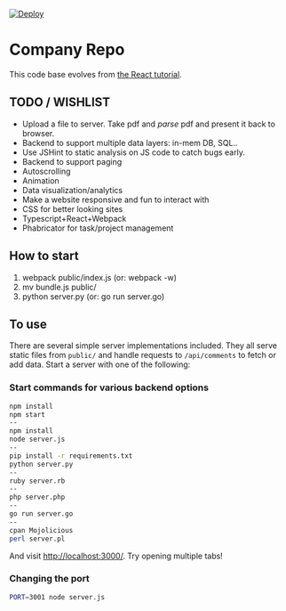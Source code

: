 [![Deploy](https://www.herokucdn.com/deploy/button.png)](https://heroku.com/deploy)

# Company Repo

This code base evolves from [the React tutorial](http://facebook.github.io/react/docs/tutorial.html).

## TODO / WISHLIST
- Upload a file to server. Take pdf and *parse* pdf and present it back to browser.
- Backend to support multiple data layers: in-mem DB, SQL..
- Use JSHint to static analysis on JS code to catch bugs early.
- Backend to support paging
- Autoscrolling
- Animation
- Data visualization/analytics
- Make a website responsive and fun to interact with
- CSS for better looking sites
- Typescript+React+Webpack
- Phabricator for task/project management


## How to start
1. webpack public/index.js (or: webpack -w)
2. mv bundle.js public/
3. python server.py (or: go run server.go)


## To use

There are several simple server implementations included. They all serve static files from `public/` and handle requests to `/api/comments` to fetch or add data. Start a server with one of the following:

### Start commands for various backend options

```sh
npm install
npm start
--
npm install
node server.js
--
pip install -r requirements.txt
python server.py
--
ruby server.rb
--
php server.php
--
go run server.go
--
cpan Mojolicious
perl server.pl
```
And visit <http://localhost:3000/>. Try opening multiple tabs!

### Changing the port

```sh
PORT=3001 node server.js
```
